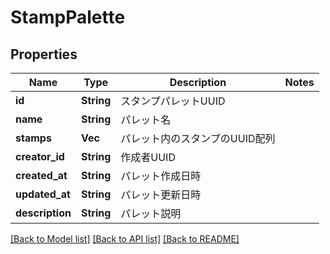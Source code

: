 # StampPalette

## Properties

Name | Type | Description | Notes
------------ | ------------- | ------------- | -------------
**id** | **String** | スタンプパレットUUID | 
**name** | **String** | パレット名 | 
**stamps** | **Vec<String>** | パレット内のスタンプのUUID配列 | 
**creator_id** | **String** | 作成者UUID | 
**created_at** | **String** | パレット作成日時 | 
**updated_at** | **String** | パレット更新日時 | 
**description** | **String** | パレット説明 | 

[[Back to Model list]](../README.md#documentation-for-models) [[Back to API list]](../README.md#documentation-for-api-endpoints) [[Back to README]](../README.md)


